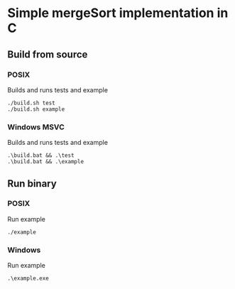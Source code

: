 # Simple mergeSort implementation in C

## Build from source
### POSIX
Builds and runs tests and example
```
./build.sh test
./build.sh example 
```

### Windows MSVC
Builds and runs tests and example
```
.\build.bat && .\test 
.\build.bat && .\example
```

## Run binary
### POSIX
Run example
```
./example
```

### Windows
Run example
```
.\example.exe
```


